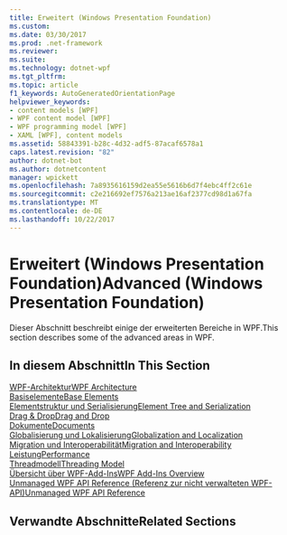 ```yaml
---
title: Erweitert (Windows Presentation Foundation)
ms.custom: 
ms.date: 03/30/2017
ms.prod: .net-framework
ms.reviewer: 
ms.suite: 
ms.technology: dotnet-wpf
ms.tgt_pltfrm: 
ms.topic: article
f1_keywords: AutoGeneratedOrientationPage
helpviewer_keywords:
- content models [WPF]
- WPF content model [WPF]
- WPF programming model [WPF]
- XAML [WPF], content models
ms.assetid: 58843391-b28c-4d32-adf5-87acaf6578a1
caps.latest.revision: "82"
author: dotnet-bot
ms.author: dotnetcontent
manager: wpickett
ms.openlocfilehash: 7a8935616159d2ea55e5616b6d7f4ebc4ff2c61e
ms.sourcegitcommit: c2e216692ef7576a213ae16af2377cd98d1a67fa
ms.translationtype: MT
ms.contentlocale: de-DE
ms.lasthandoff: 10/22/2017
---
```

# <a name="advanced-windows-presentation-foundation"></a><span data-ttu-id="681ae-102">Erweitert (Windows Presentation Foundation)</span><span class="sxs-lookup"><span data-stu-id="681ae-102">Advanced (Windows Presentation Foundation)</span></span>
<span data-ttu-id="681ae-103">Dieser Abschnitt beschreibt einige der erweiterten Bereiche in WPF.</span><span class="sxs-lookup"><span data-stu-id="681ae-103">This section describes some of the advanced areas in WPF.</span></span>  
  
## <a name="in-this-section"></a><span data-ttu-id="681ae-104">In diesem Abschnitt</span><span class="sxs-lookup"><span data-stu-id="681ae-104">In This Section</span></span>  
 [<span data-ttu-id="681ae-105">WPF-Architektur</span><span class="sxs-lookup"><span data-stu-id="681ae-105">WPF Architecture</span></span>](../../../../docs/framework/wpf/advanced/wpf-architecture.md)  
 [<span data-ttu-id="681ae-106">Basiselemente</span><span class="sxs-lookup"><span data-stu-id="681ae-106">Base Elements</span></span>](../../../../docs/framework/wpf/advanced/base-elements.md)  
 [<span data-ttu-id="681ae-107">Elementstruktur und Serialisierung</span><span class="sxs-lookup"><span data-stu-id="681ae-107">Element Tree and Serialization</span></span>](../../../../docs/framework/wpf/advanced/element-tree-and-serialization.md)  
 [<span data-ttu-id="681ae-108">Drag & Drop</span><span class="sxs-lookup"><span data-stu-id="681ae-108">Drag and Drop</span></span>](../../../../docs/framework/wpf/advanced/drag-and-drop.md)  
 [<span data-ttu-id="681ae-109">Dokumente</span><span class="sxs-lookup"><span data-stu-id="681ae-109">Documents</span></span>](../../../../docs/framework/wpf/advanced/documents.md)  
 [<span data-ttu-id="681ae-110">Globalisierung und Lokalisierung</span><span class="sxs-lookup"><span data-stu-id="681ae-110">Globalization and Localization</span></span>](../../../../docs/framework/wpf/advanced/globalization-and-localization.md)  
 [<span data-ttu-id="681ae-111">Migration und Interoperabilität</span><span class="sxs-lookup"><span data-stu-id="681ae-111">Migration and Interoperability</span></span>](../../../../docs/framework/wpf/advanced/migration-and-interoperability.md)  
 [<span data-ttu-id="681ae-112">Leistung</span><span class="sxs-lookup"><span data-stu-id="681ae-112">Performance</span></span>](../../../../docs/framework/wpf/advanced/performance.md)  
 [<span data-ttu-id="681ae-113">Threadmodell</span><span class="sxs-lookup"><span data-stu-id="681ae-113">Threading Model</span></span>](../../../../docs/framework/wpf/advanced/threading-model.md)  
 [<span data-ttu-id="681ae-114">Übersicht über WPF-Add-Ins</span><span class="sxs-lookup"><span data-stu-id="681ae-114">WPF Add-Ins Overview</span></span>](../../../../docs/framework/wpf/app-development/wpf-add-ins-overview.md)  
 [<span data-ttu-id="681ae-115">Unmanaged WPF API Reference (Referenz zur nicht verwalteten WPF-API)</span><span class="sxs-lookup"><span data-stu-id="681ae-115">Unmanaged WPF API Reference</span></span>](../../../../docs/framework/wpf/advanced/wpf-unmanaged-api-reference.md)  
  
## <a name="related-sections"></a><span data-ttu-id="681ae-116">Verwandte Abschnitte</span><span class="sxs-lookup"><span data-stu-id="681ae-116">Related Sections</span></span>
